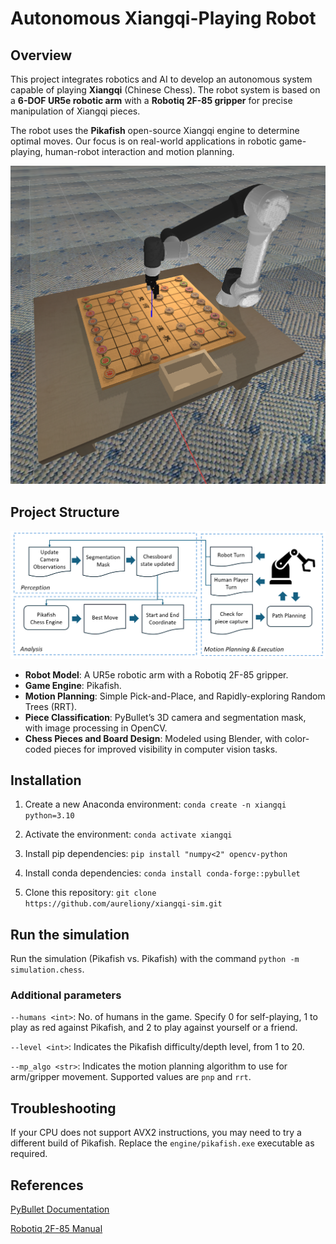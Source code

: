 # Autonomous Xiangqi-Playing Robot

## Overview

This project integrates robotics and AI to develop an autonomous system capable of playing **Xiangqi** (Chinese Chess). The robot system is based on a **6-DOF UR5e robotic arm** with a **Robotiq 2F-85 gripper** for precise manipulation of Xiangqi pieces.

The robot uses the **Pikafish** open-source Xiangqi engine to determine optimal moves. Our focus is on real-world applications in robotic game-playing, human-robot interaction and motion planning.

![PyBullet Simulation](imgs/simulation.png)

## Project Structure

![Project Structure](imgs/project_structure.png)

- **Robot Model**: A UR5e robotic arm with a Robotiq 2F-85 gripper.
- **Game Engine**: Pikafish.
- **Motion Planning**: Simple Pick-and-Place, and Rapidly-exploring Random Trees (RRT).
- **Piece Classification**: PyBullet’s 3D camera and segmentation mask, with image processing in OpenCV.
- **Chess Pieces and Board Design**: Modeled using Blender, with color-coded pieces for improved visibility in computer vision tasks.

## Installation

1. Create a new Anaconda environment: `conda create -n xiangqi python=3.10`

1. Activate the environment: `conda activate xiangqi`

1. Install pip dependencies: `pip install "numpy<2" opencv-python`

1. Install conda dependencies: `conda install conda-forge::pybullet`

1. Clone this repository: `git clone https://github.com/aureliony/xiangqi-sim.git`

## Run the simulation

Run the simulation (Pikafish vs. Pikafish) with the command `python -m simulation.chess`.

### Additional parameters

`--humans <int>`: No. of humans in the game. Specify 0 for self-playing, 1 to play as red against Pikafish, and 2 to play against yourself or a friend.

`--level <int>`: Indicates the Pikafish difficulty/depth level, from 1 to 20.

`--mp_algo <str>`: Indicates the motion planning algorithm to use for arm/gripper movement. Supported values are `pnp` and `rrt`.

## Troubleshooting

If your CPU does not support AVX2 instructions, you may need to try a different build of Pikafish. Replace the `engine/pikafish.exe` executable as required.

## References

[PyBullet Documentation](https://pybullet.org/wordpress/index.php/forum-2/)

[Robotiq 2F-85 Manual](https://assets.robotiq.com/website-assets/support_documents/document/2F-85_2F-140_Instruction_Manual_e-Series_PDF_20190206.pdf)
